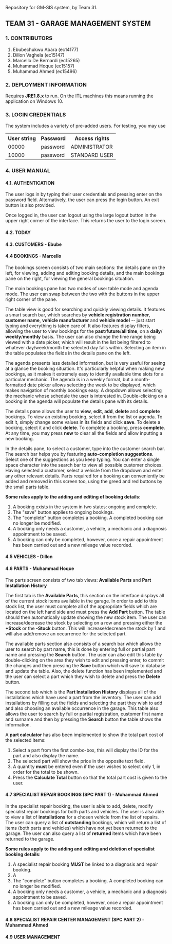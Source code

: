 Repository for GM-SIS system, by Team 31.

## TEAM 31 - GARAGE MANAGEMENT SYSTEM

### 1. CONTRIBUTORS
1. Ebubechukwu Abara (ec14177)
2. Dillon Vaghela (ec15147)
3. Marcello De Bernardi (ec15265)
4. Muhammad Hoque (ec15157)
5. Muhammad Ahmed (ec15496)

### 2. DEPLOYMENT INFORMATION
Requires **JRE1.8.x** to run. On the ITL machines this means running the application on Windows 10.

### 3. LOGIN CREDENTIALS
The system includes a variety of pre-added users. For testing, you may use
<table>
<tr><th>User string</th><th>Password</th><th>Access rights</th></tr>
<tr><td>00000</td><td>password</td><td>ADMINISTRATOR</td></tr>
<tr><td>10000</td><td>password</td><td>STANDARD USER</td></tr>
</table>


### 4. USER MANUAL

#### 4.1. AUTHENTICATION
The user logs in by typing their user credentials and pressing enter on the password field.
Alternatively, the user can press the login button. An exit button is also provided.

Once logged in, the user can logout using the large logout button in the upper right corner
of the interface. This returns the user to the login screen.

#### 4.2. TODAY

#### 4.3. CUSTOMERS - Ebube

#### 4.4 BOOKINGS - Marcello 
The bookings screen consists of two main sections: the details pane on the left, for viewing,
adding and editing booking details, and the main bookings pane on the right, for viewing the
general bookings situation.

The main bookings pane has two modes of use: table mode and agenda mode. The user can swap
between the two with the buttons in the upper right corner of the pane. 

The table view is good for searching and quickly viewing details. It features a smart search bar, 
which searches by **vehicle registration number**, **customer name**, **vehicle manufacturer** 
and **vehicle model** -- just start typing and everything is taken care of. It also features display 
filters, allowing the user to view bookings for the **past**/**future**/**all time**, on a **daily**/
**weekly**/**monthly** basis. The user can also change the time range being viewed with a date picker, 
which will result in the list being filtered to whatever day/week/month the selected day falls within.
Selecting an item in the table populates the fields in the details pane on the left.

The agenda presents less detailed information, but is very useful for seeing at a glance the booking
situation. It's particularly helpful when making new bookings, as it makes it extremely easy to
identify available time slots for a particular mechanic. The agenda is in a weekly format, but a
month-formatted date picker allows selecting the week to be displayed, which makes navigation of
monthly bookings easy. A dropdown allows selecting the mechanic whose schedule the user is interested
in. Double-clicking on a booking in the agenda will populate the details pane with its details.

The details pane allows the user to **view**, **edit**, **add**, **delete** and **complete** bookings.
To view an existing booking, select it from the list or agenda. To edit it, simply change some values
in its fields and click **save**. To delete a booking, select it and click **delete**. To complete a
booking, press **complete**. At any time, you may press **new** to clear all the fields and allow
inputting a new booking.

In the details pane, to select a customer, type into the customer search bar. The search bar helps
you by featuring **auto-completion suggestions**. Select one of the suggestions as you keep typing.
You can enter a single space character into the search bar to view all possible customer choices.
Having selected a customer, select a vehicle from the dropdown and enter any other relevant details.
Parts required for a booking can conveniently be added and removed in this screen too, using the greed
and red buttons by the small parts table.

**Some rules apply to the adding and editing of booking details**:

1.  A booking exists in the system in two states: ongoing and complete.
2.  The "save" button applies to ongoing bookings.
3.  The "complete" button completes a booking. A completed booking can no longer be modified.
4.  A booking only needs a customer, a vehicle, a mechanic and a diagnosis appointment to be saved.
5.  A booking can only be completed, however, once a repair appointment has been carried out and
    a new mileage value recorded.

#### 4.5 VEHICLES - Dillon

#### 4.6 PARTS - Muhammad Hoque

The parts screen consists of two tab views: **Available Parts** and **Part Installation History**

The first tab is the **Available Parts**, this section on the interface displays all of the current stock items
available in the garage. In order to add to this stock list, the user must complete all of the appropriate fields
which are located on the left hand side and must press the **Add Part** button.
The table should then automatically update showing the new stock item. The user can increase/decrease the stock
by selecting on a row and pressing either the **+Stock** or the **-Stock** button. This will increase/decrease
the stock by 1 and will also add/remove an occurrence for the selected part.

The available parts section also consists of a search bar which allows the user to search by part name,
this is done by entering full or partial part name and pressing the **Search** button. The user can also edit
this table by double-clicking on the area they wish to edit and pressing enter, to commit the changes and
then pressing the **Save** button which will save to database and update the table. Also, the delete function
has been implemented and the user can select a part which they wish to delete and press the **Delete** button.

The second tab which is the **Part Installation History** displays all of the installations which have used a part
from the inventory. The user can add installations by filling out the fields and selecting the part they wish to add
and also choosing an available occurrence in the garage. This table also allows the user to search by full or partial
registration, customer first name and surname and then by pressing the **Search** button the table shows the
information.

A **part calculator** has also been implemented to show the total part cost of the selected items:

1.  Select a part from the first combo-box, this will display the ID for the part and also display the name.
2.  The selected part will show the price in the opposite text field.
3.  A quantity **must** be entered even if the user wishes to select only 1, in order for the total to be shown.
4.  Press the **Calculate Total** button so that the total part cost is given to the user.

#### 4.7 SPECIALIST REPAIR BOOKINGS (SPC PART 1) - Muhammad Ahmed

In the specialist repair booking, the user is able to add, delete, modify specialist repair bookings for both parts 
and vehicles. The user is also able to view a list of **installations** for a chosen vehicle from the list of repairs.
The user can query a list of **outstanding** bookings, which will return a list of items (both parts and vehicles) which
have not yet been returned to the garage. The user can also query a list of **returned** items which have been returned to
the garage. 

**Some rules apply to the adding and editing and deletion of specialist booking details**:

1.  A specialist repair booking **MUST** be linked to a diagnosis and repair booking.
2.  A
3.  The "complete" button completes a booking. A completed booking can no longer be modified.
4.  A booking only needs a customer, a vehicle, a mechanic and a diagnosis appointment to be saved.
5.  A booking can only be completed, however, once a repair appointment has been carried out and
    a new mileage value recorded.


#### 4.8 SPECIALIST REPAIR CENTER MANAGEMENT (SPC PART 2) - Muhammad Ahmed

#### 4.9 USER MANAGEMENT
